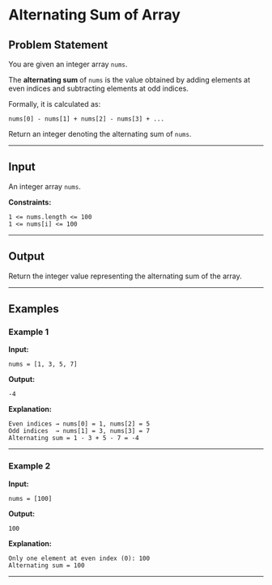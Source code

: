 # Alternating Sum of Array

## Problem Statement

You are given an integer array `nums`.

The **alternating sum** of `nums` is the value obtained by adding elements at even indices and subtracting elements at odd indices.

Formally, it is calculated as:

```
nums[0] - nums[1] + nums[2] - nums[3] + ...
```

Return an integer denoting the alternating sum of `nums`.

---

## Input

An integer array `nums`.

**Constraints:**

```
1 <= nums.length <= 100
1 <= nums[i] <= 100
```

---

## Output

Return the integer value representing the alternating sum of the array.

---

## Examples

### Example 1

**Input:**

```
nums = [1, 3, 5, 7]
```

**Output:**

```
-4
```

**Explanation:**

```
Even indices → nums[0] = 1, nums[2] = 5
Odd indices  → nums[1] = 3, nums[3] = 7
Alternating sum = 1 - 3 + 5 - 7 = -4
```

---

### Example 2

**Input:**

```
nums = [100]
```

**Output:**

```
100
```

**Explanation:**

```
Only one element at even index (0): 100
Alternating sum = 100
```

---
